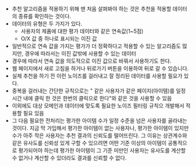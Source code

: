 * 추천 알고리즘을 적용하기 위해 맨 처음 살펴봐야 하는 것은 추천을 적용할 데이터의 종류를 확인하는 것이다.
* 데이터의 유형은 두 가지가 있다.
  * 사용자의 제품에 대한 평가 데이터와 같은 연속값(1~5점)
  * O/X 값 중 하나로 표시되는 이진 값
* 일반적으로 연속 값을 가지는 평가가 더 정확하다고 적용할 수 있는 알고리즘도 많지만, 경우에 따라서는 이진 값밖에 사용할 수 있는 데이터
* 경우에 따라서 연속 값을 의도적으로 이진 값으로 바꿔서 사용하기도 한다.
* 웹 페이지에서 새로 고침을 하거나 뒤로가기 버튼을 이용하여 뒤로 갈 수 있습니다.
* 실제 추천을 하기 전 이런 노이즈를 걸러내고 잘 정리된 데이터를 사용할 필요가 있다.
* 중복을 걸러내는 간단한 규칙으로는 " 같은 사용자가 같은 페이지(아이템)를 일정 시간 내에 클릭 한 것은 한번의 클릭으로 한다"와 같은 것을 사용할 수 있음
* 이외에도 대상 모메인과 데이터에 맞도록 필요한 노이즈 필터링 규칙으 개발해서 적용할 필요 있음
* 그 다음 필요한 전처리는 평가한 아이템 수가 일정 수준을 넘은 사용자를 골라내는 것이다. 지금 막 가입해서 평가한 아이템이 없는 사용자나, 평가한 아이템이 있지만 수가 아주 작은 사용자는 추천 결과의 신뢰도를 떨어뜨린다. 그 이유는 상관계수와 같은 유사도를 신뢰성 있게 구할 수 있으려면 어떤 기준 이상의 아이템이 공통적으로 평가되어야 하는데 평가한 아이템이 그 기준 미만인 사용자는 유사도를 계산할 수 없거나 계산할 수 있더라도 결과를 신뢰할 수 없다.

